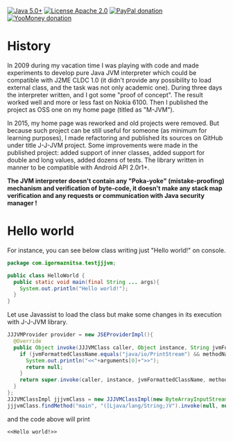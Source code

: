 [![Java 5.0+](https://img.shields.io/badge/java-5.0%2b-green.svg)](http://www.oracle.com/technetwork/java/javase/downloads/index.html)
[![License Apache 2.0](https://img.shields.io/badge/license-Apache%20License%202.0-green.svg)](http://www.apache.org/licenses/LICENSE-2.0)
[![PayPal donation](https://img.shields.io/badge/donation-PayPal-cyan.svg)](https://www.paypal.com/cgi-bin/webscr?cmd=_s-xclick&hosted_button_id=AHWJHJFBAWGL2)
[![YooMoney donation](https://img.shields.io/badge/donation-Yoo.money-blue.svg)](https://yoomoney.ru/to/41001158080699)

# History
In 2009 during my vacation time I was playing with code and made experiments to develop pure Java JVM interpreter which could be compatible with J2ME CLDC 1.0 (it didn't provide any possibility to load external class, and the task was not only academic one). During three days the interpreter written, and I got some "proof of concept". The result worked well and more or less fast on Nokia 6100. Then I published the project as OSS one on my home page (titled as "M-JVM").  

In 2015, my home page was reworked and old projects were removed. But because such project can be still useful for someone (as minimum for learning purposes), I made refactoring and published its sources on GitHub under title J-J-JVM project. Some improvements were made in the published project: added support of inner classes, added support for double and long values, added dozens of tests. The library written in manner to be compatible with Android API 2.0r1+.    

__The JVM interpreter doesn't contain any "Poka-yoke" (mistake-proofing) mechanism and verification of byte-code, it doesn't make any stack map verification and any requests or communication with Java security manager !__

# Hello world
For instance, you can see below class writing just "Hello world!" on console.
```Java
package com.igormaznitsa.testjjjvm;

public class HelloWorld {
  public static void main(final String ... args){
    System.out.println("Hello world!");
  }
}
```
Let use Javassist to load the class but make some changes in its execution with J-J-JVM library.
```Java
JJJVMProvider provider = new JSEProviderImpl(){
  @Override
  public Object invoke(JJJVMClass caller, Object instance, String jvmFormattedClassName, String methodName, String methodSignature, Object[] arguments) throws Throwable {
    if (jvmFormattedClassName.equals("java/io/PrintStream") && methodName.equals("println") && methodSignature.equals("(Ljava/lang/String;)V")){
      System.out.println("<<"+arguments[0]+">>");
      return null;
    }
    return super.invoke(caller, instance, jvmFormattedClassName, methodName, methodSignature, arguments); //To change body of generated methods, choose Tools | Templates.
  }
};
JJJVMClassImpl jjjvmClass = new JJJVMClassImpl(new ByteArrayInputStream(javassist.ClassPool.getDefault().get("com.igormaznitsa.testjjjvm.HelloWorld").toBytecode()), provider);
jjjvmClass.findMethod("main", "([Ljava/lang/String;)V").invoke(null, null);
```
and the code above will print
```
<<Hello world!>>
```
